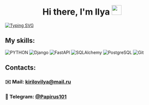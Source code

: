 <h1 align="center">Hi there, I'm Ilya <img src="https://github.com/blackcater/blackcater/raw/main/images/Hi.gif" height="32"/></h1>

[![Typing SVG](https://readme-typing-svg.herokuapp.com?color=31DA9D&lines=I'm+a+python+backend+developer)](https://git.io/typing-svg)

## My skills:

![PYTHON](https://img.shields.io/badge/Python-blue?style=for-the-badge&logo=python&logoColor=white)
![Django](https://img.shields.io/badge/Django-green?style=for-the-badge&logo=django&logoColor=white)
![FastAPI](https://img.shields.io/badge/FastAPI-green?style=for-the-badge&logo=fastapi&logoColor=white)
![SQLAlchemy](https://img.shields.io/badge/SQLAlchemy-red?style=for-the-badge&logoColor=white)
![PostgreSQL](https://img.shields.io/badge/PostgreSQL-blue?style=for-the-badge&logo=postgresql&logoColor=white)
![Git](https://img.shields.io/badge/git-%23F05033.svg?style=for-the-badge&logo=git&logoColor=white)

## Contacts:

### ✉️ Mail: kirilovilya@mail.ru

### 📜 Telegram: [@Papirus101](https://t.me/Papirus101)
